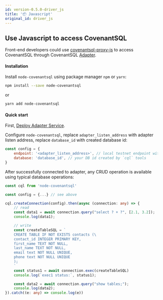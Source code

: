 ```yaml
---
id: version-0.5.0-driver_js
title: '📦 Javascript'
original_id: driver_js
---
```

## Use Javascript to access CovenantSQL

Front-end developers could use [covenantsql-proxy-js](https://github.com/CovenantSQL/covenantsql-proxy-js) to access CovenantSQL through CovenantSQL [Adapter](./adapter).

#### Installation

Install `node-covenantsql` using package manager `npm` or `yarn`:

```bash
npm install --save node-covenantsql
```

or

```bash
yarn add node-covenantsql
```

#### Quick start

First, [Deploy Adapter Service](./adapter).

Configure `node-covenantsql`, replace `adapter_listen_address` with adapter listen address, replace `database_id` with created database id:

```javascript
const config = {
    endpoint: '<adapter_listen_address>', // local testnet endpoint without https
    database: 'database_id', // your DB id created by `cql` tools
}
```

After successfully connected to adapter, any CRUD operation is available using typical database operations:

```typescript
const cql from 'node-covenantsql'

const config = {...} // see above

cql.createConnection(config).then(async (connection: any) => {
    // read
    const data1 = await connection.query("select ? + ?", [2.1, 3.2]);
    console.log(data1);

    // write
    const createTableSQL = `
    CREATE TABLE IF NOT EXISTS contacts (\
    contact_id INTEGER PRIMARY KEY,
    first_name TEXT NOT NULL,
    last_name TEXT NOT NULL,
    email text NOT NULL UNIQUE,
    phone text NOT NULL UNIQUE
    );
    `
    const status1 = await connection.exec(createTableSQL)
    console.log(`exec1 status:`, status1);

    const data2 = await connection.query("show tables;");
    console.log(data2);
}).catch((e: any) => console.log(e))
```